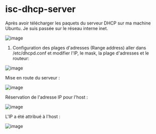 # isc-dhcp-server

Après avoir télécharger les paquets du serveur DHCP sur ma machine Ubuntu. Je suis passée sur le réseau interne inet.

![image](https://github.com/JuJuIHM/isc-dhcp-server/assets/137881830/1a19dd15-7598-4b64-aa44-3e38b13ba38f)

1. Configuration des plages d'adresses (Range address)
aller dans /etc/dhcpd.conf et modifier l'IP, le mask, la plage d'adresses et le routeur: 

![image](https://github.com/JuJuIHM/isc-dhcp-server/assets/137881830/b39a030e-f9b4-4f12-b2f2-b83451651291)

Mise en route du serveur : 

![image](https://github.com/JuJuIHM/isc-dhcp-server/assets/137881830/0c912cc8-22f0-4761-bc85-1c2e2db348db)

Réservation de l'adresse IP pour l'host :

![image](https://github.com/JuJuIHM/isc-dhcp-server/assets/137881830/564e9e9d-e0f1-4455-a950-26cb3a81f52f)

L'IP a été attribué à l'host :

![image](https://github.com/JuJuIHM/isc-dhcp-server/assets/137881830/d25ec3fb-4be2-4361-8b75-f851ac736e65)




